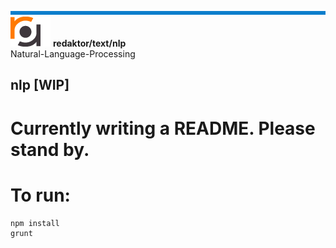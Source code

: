 ![-](https://raw.githubusercontent.com/redaktor/style/master/assets/readme/lineBlue.png)
![logo](https://raw.githubusercontent.com/redaktor/style/master/assets/readme/logo.png)
**redaktor/text/nlp**<br>
Natural-Language-Processing

## nlp [WIP]

# Currently writing a README. Please stand by.

# To run:
```
npm install
grunt
```
